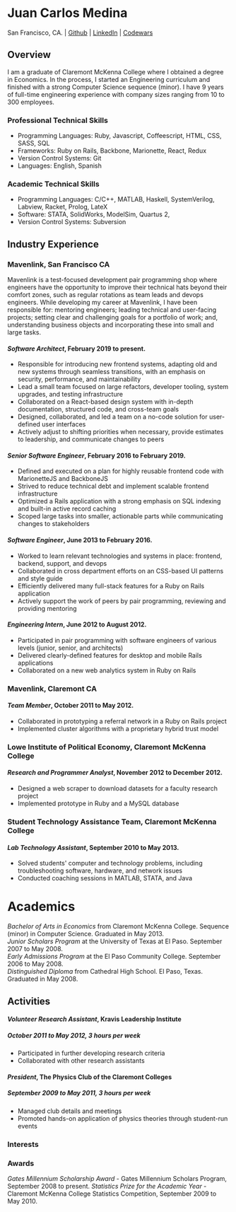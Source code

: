 # Juan Carlos Medina

San Francisco, CA. | [Github](https://github.com/juanca) | [LinkedIn](https://www.linkedin.com/in/medinajuan/) | [Codewars](https://www.codewars.com/users/juanca)

## Overview

I am a graduate of Claremont McKenna College where I obtained a degree in Economics. 
In the process, I started an Engineering curriculum and finished with a strong Computer Science sequence (minor).
I have 9 years of full-time engineering experience with company sizes ranging from 10 to 300 employees. 

### Professional Technical Skills

* Programming Languages:
    Ruby,
    Javascript,
    Coffeescript,
    HTML,
    CSS,
    SASS,
    SQL
* Frameworks:
    Ruby on Rails,
    Backbone,
    Marionette,
    React,
    Redux
* Version Control Systems:
    Git
* Languages: 
    English, 
    Spanish

### Academic Technical Skills

* Programming Languages:
    C/C++,
    MATLAB,
    Haskell,
    SystemVerilog,
    Labview,
    Racket,
    Prolog,
    LateX
* Software:
    STATA,
    SolidWorks,
    ModelSim,
    Quartus 2,
* Version Control Systems:
    Subversion

## Industry Experience

### Mavenlink, San Francisco CA
Mavenlink is a test-focused development pair programming shop where engineers have the opportunity to improve their
technical hats beyond their comfort zones, such as regular rotations as team leads and devops
engineers. While developing my career at Mavenlink, I have been responsible for: 
mentoring engineers; 
leading technical and user-facing projects; 
setting clear and challenging goals for a portfolio of work;
and, understanding business objects and incorporating these into small and large tasks.

#### *Software Architect*, February 2019 to present.

- Responsible for introducing new frontend systems, adapting old and new systems through seamless transitions, with an emphasis on security, performance, and maintainability
- Lead a small team focused on large refactors, developer tooling, system upgrades, and testing infrastructure
- Collaborated on a React-based design system with in-depth documentation, structured code, and cross-team goals
- Designed, collaborated, and led a team on a no-code solution for user-defined user interfaces
- Actively adjust to shifting priorities when necessary, provide estimates to leadership, and communicate changes to peers

#### *Senior Software Engineer*, February 2016 to February 2019.

- Defined and executed on a plan for highly reusable frontend code with MarionetteJS and BackboneJS
- Strived to reduce technical debt and implement scalable frontend infrastructure
- Optimized a Rails application with a strong emphasis on SQL indexing and built-in active record caching
- Scoped large tasks into smaller, actionable parts while communicating changes to stakeholders

#### *Software Engineer*, June 2013 to February 2016.

- Worked to learn relevant technologies and systems in place: frontend, backend, support, and devops
- Collaborated in cross department efforts on an CSS-based UI patterns and style guide
- Efficiently delivered many full-stack features for a Ruby on Rails application
- Actively support the work of peers by pair programming, reviewing and providing mentoring
    
#### *Engineering Intern*, June 2012 to August 2012.

* Participated in pair programming with software engineers of various levels (junior, senior, and architects)
* Delivered clearly-defined features for desktop and mobile Rails applications
* Collaborated on a new web analytics system in Ruby on Rails

### Mavenlink, Claremont CA
#### *Team Member*, October 2011 to May 2012.

* Collaborated in prototyping a referral network in a Ruby on Rails project
* Implemented cluster algorithms with a proprietary hybrid trust model

### Lowe Institute of Political Economy, Claremont McKenna College
#### *Research and Programmer Analyst*, November 2012 to December 2012.

* Designed a web scraper to download datasets for a faculty research project
* Implemented prototype in Ruby and a MySQL database

### Student Technology Assistance Team, Claremont McKenna College
#### *Lab Technology Assistant*, September 2010 to May 2013.

* Solved students' computer and technology problems, including troubleshooting software, hardware, and network issues
* Conducted coaching sessions in MATLAB, STATA, and Java

# Academics
*Bachelor of Arts in Economics* from Claremont McKenna College. Sequence (minor) in Computer Science. Graduated in May 2013.  
*Junior Scholars Program* at the University of Texas at El Paso. September 2007 to May 2008.  
*Early Admissions Program* at the El Paso Community College. September 2006 to May 2008.  
*Distinguished Diploma* from Cathedral High School. El Paso, Texas. Graduated in May 2008.


## Activities

#### *Volunteer Research Assistant*, Kravis Leadership Institute
##### October 2011 to May 2012, 3 hours per week

* Participated in further developing research criteria
* Collaborated with other research assistants

#### *President*, The Physics Club of the Claremont Colleges
##### September 2009 to May 2011, 3 hours per week

* Managed club details and meetings
* Promoted hands-on application of physics theories through student-run events

### Interests


### Awards
*Gates Millennium Scholarship Award* - Gates Millennium Scholars Program, September 2008 to present.
*Statistics Prize for the Academic Year* - Claremont McKenna College Statistics Competition, September 2009 to May 2010.
